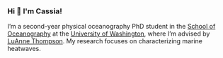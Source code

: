 ### Hi 👋 I'm Cassia!

I’m a second-year physical oceanography PhD student in the [School of Oceanography](https://www.ocean.washington.edu/) at the [University of Washington](https://www.washington.edu/), where I’m advised by [LuAnne Thompson](https://www.ocean.washington.edu/home/LuAnne_Thompson). My research focuses on characterizing marine heatwaves.
